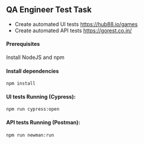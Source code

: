 ## QA Engineer Test Task
* Create automated UI tests https://hub88.io/games
* Create automated API tests https://gorest.co.in/

#### Prerequisites

Install NodeJS and npm

#### Install dependencies

```npm install```

#### UI tests Running (Cypress):

```npm run cypress:open```

#### API tests Running (Postman):

```npm run newman:run```